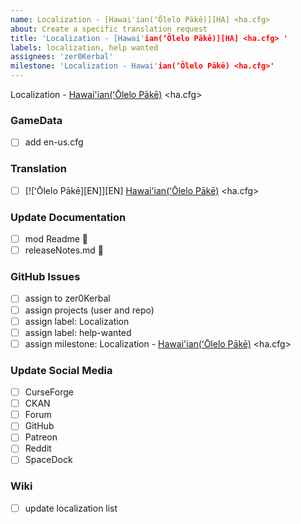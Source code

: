 ```yaml
---
name: Localization - [Hawai'ian(ʻŌlelo Pākē)][HA] <ha.cfg> 
about: Create a specific translation request
title: 'Localization - [Hawai'ian(ʻŌlelo Pākē)][HA] <ha.cfg> '
labels: localization, help wanted
assignees: 'zer0Kerbal'
milestone: 'Localization - Hawai'ian(ʻŌlelo Pākē) <ha.cfg>'
---
```


Localization - [Hawai'ian(ʻŌlelo Pākē)][HA] <ha.cfg> 

### GameData

- [ ] add en-us.cfg  

### Translation

- [ ] [![ʻŌlelo Pākē][EN]][EN] [Hawai'ian(ʻŌlelo Pākē)][HA] <ha.cfg>  

[HA]: https://raw.githubusercontent.com/zer0Kerbal/zer0Kerbal/zed'K/Localization/img/Hawaii-flag-sm.png "ʻŌlelo Pākē"

### Update Documentation

- [ ]  mod Readme 🔢 
- [ ]  releaseNotes.md 🧾 

### GitHub Issues

- [ ] assign to zer0Kerbal
- [ ] assign projects (user and repo)
- [ ] assign label: Localization
- [ ] assign label: help-wanted
- [ ] assign milestone: Localization - [Hawai'ian(ʻŌlelo Pākē)][HA] <ha.cfg> 

### Update Social Media

- [ ] CurseForge
- [ ] CKAN
- [ ] Forum
- [ ] GitHub
- [ ] Patreon
- [ ] Reddit
- [ ] SpaceDock

### Wiki

- [ ] update localization list 
  
<!-- Localization -->
[URL:lclztn]: https://github.com/zer0Kerbal/lclztn/blob/master/readme.md "Localization" 
[URL:qs]: https://github.com/zer0Kerbal/lclztn/blob/master/quickstart.md "Quick Start" 